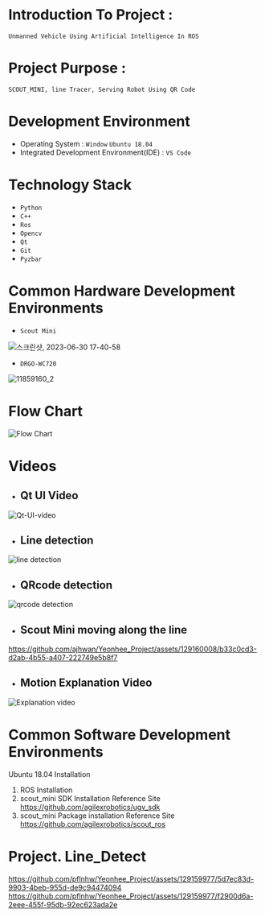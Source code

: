 # Introduction To Project :
```Unmanned Vehicle Using Artificial Intelligence In ROS```
# Project Purpose :
```SCOUT_MINI, line Tracer, Serving Robot Using QR Code```
# Development Environment
- Operating System : ```Window``` ```Ubuntu 18.04```
- Integrated Development Environment(IDE) : ```VS Code```
# Technology Stack
- ```Python```
- ```C++```
- ```Ros```
- ```Opencv```
- ```Qt```
- ```Git```
- ```Pyzbar```
# Common Hardware Development Environments
- ```Scout Mini```

![스크린샷, 2023-06-30 17-40-58](https://github.com/ajhwan/Yeonhee_Project/assets/129160008/fd594c4b-cb59-471d-8e62-fd93eac70102)

- ```DRGO-WC720```

![11859160_2](https://github.com/pflnhw/Yeonhee_Project/assets/129159977/256d5502-34c3-47f5-b9e4-c5c0d7b1fe07)

# Flow Chart
![Flow Chart](https://github.com/ajhwan/Yeonhee_Project/assets/129160008/396fcc7c-e602-4cb1-bcc3-5eabb557adf4)

# Videos

- ## Qt UI Video
![Qt-UI-video](https://github.com/ajhwan/Yeonhee_Project/assets/129160008/0b0211c3-8d86-4081-a9db-14ce6c0a65d6)

- ## Line detection
![line detection](https://github.com/ajhwan/Yeonhee_Project/assets/129160008/22be71ea-f411-4039-b237-e7066de972f8)

- ## QRcode detection
![qrcode detection](https://github.com/ajhwan/Yeonhee_Project/assets/129160008/29eaf40e-ae88-461c-b8f2-7a0c5c9f9603)

- ## Scout Mini moving along the line
https://github.com/ajhwan/Yeonhee_Project/assets/129160008/b33c0cd3-d2ab-4b55-a407-222749e5b8f7

- ## Motion Explanation Video
![Explanation video](https://github.com/ajhwan/Yeonhee_Project/assets/129160008/cbb9ca48-b6b1-49b0-ac00-270fbd28f01f)


# Common Software Development Environments
Ubuntu 18.04 Installation

1. ROS Installation
2. scout_mini SDK Installation Reference Site <https://github.com/agilexrobotics/ugv_sdk>
3. scout_mini Package installation Reference Site <https://github.com/agilexrobotics/scout_ros>

# Project. Line_Detect
https://github.com/pflnhw/Yeonhee_Project/assets/129159977/5d7ec83d-9903-4beb-955d-de9c94474094<br/>
https://github.com/pflnhw/Yeonhee_Project/assets/129159977/f2900d6a-2eee-455f-95db-92ec623ada2e
